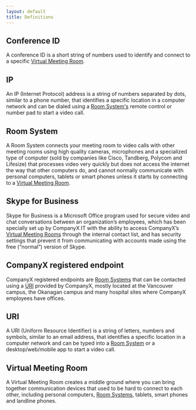 ```yaml
---
layout: default
title: Definitions
---
```

## Conference ID

A conference ID is a short string of numbers used to identify and connect to a specific [Virtual Meeting Room](#virtual-meeting-room).

## IP

An IP (Internet Protocol) address is a string of numbers separated by dots, similar to a phone number, that identifies a specific location in a computer network and can be dialed using a [Room System's](#room-system) remote control or number pad to start a video call.

## Room System

A Room System connects your meeting room to video calls with other meeting rooms using high quality cameras, microphones and a specialized type of computer (sold by companies like Cisco, Tandberg, Polycom and Lifesize) that processes video very quickly but does not access the internet the way that other computers do, and cannot normally communicate with personal computers, tablets or smart phones unless it starts by connecting to a [Virtual Meeting Room](#virtual-meeting-room).

## Skype for Business

Skype for Business is a Microsoft Office program used for secure video and chat conversations between an organization’s employees, which has been specially set up by CompanyX IT with the ability to access CompanyX’s [Virtual Meeting Rooms](#virtual-meeting-room) through the internal contact list, and has security settings that prevent it from communicating with accounts made using the free (“normal”) version of Skype.

## CompanyX registered endpoint

CompanyX registered endpoints are [Room Systems](#room-system) that can be contacted using a [URI](#uri) provided by CompanyX, mostly located at the Vancouver campus, the Okanagan campus and many hospital sites where CompanyX employees have offices.

## URI

A URI (Uniform Resource Identifier) is a string of letters, numbers and symbols, similar to an email address, that identifies a specific location in a computer network and can be typed into a [Room System](#room-system) or a desktop/web/mobile app to start a video call.

## Virtual Meeting Room

A Virtual Meeting Room creates a middle ground where you can bring together communication devices that used to be hard to connect to each other, including personal computers, [Room Systems](#room-system), tablets, smart phones and landline phones.

